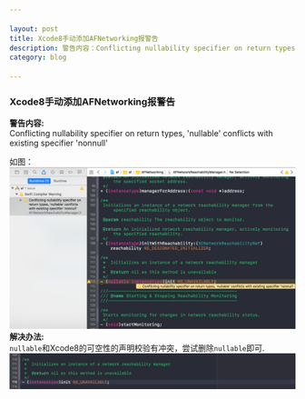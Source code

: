 ```yaml
---

layout: post
title: Xcode8手动添加AFNetworking报警告
description: 警告内容：Conflicting nullability specifier on return types, 'nullable' conflicts with existing specifier 'nonnull'
category: blog

---
```

### Xcode8手动添加AFNetworking报警告
**警告内容:**  
Conflicting nullability specifier on return types, 'nullable' conflicts with existing specifier 'nonnull'

如图：
![](/images/Xcode8/Xcode8AFNetworking.png)  
**解决办法:**  
`nullable`和Xcode8的可空性的声明校验有冲突，尝试删除`nullable`即可.
![](/images/Xcode8/AFNetworking.png)
